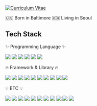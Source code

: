 [![Curriculum Vitae](https://img.shields.io/badge/CV-0077B5?style=for-the-badge&logo=readme&logoColor=white)](https://energetic-bowl-75c.notion.site/SABIN-LEE-ea0ea65ce9054c5585a5a9f0e084d875?pvs=4)

🇺🇸 Born in Baltimore 🇰🇷 Living in Seoul

## Tech Stack

✨ Programming Language ✨

<img src="https://img.shields.io/badge/Python-3776AB?style=flat-square&logo=Python&logoColor=white"/> <img src="https://img.shields.io/badge/C-A8B9CC?style=flat-square&logo=C&logoColor=white"/>
<img src="https://img.shields.io/badge/C++-00599C?style=flat-square&logo=C%2B%2B&logoColor=white"/>
<img src="https://img.shields.io/badge/Java-ED8B00?style=flat-square&logo=openjdk&logoColor=white">
<img src="https://img.shields.io/badge/JavaScript-F7DF1E?style=flat-square&logo=javascript&logoColor=black"/>
<img src="https://img.shields.io/badge/CUDA%20C++-76B900?style=flat-square&logo=nvidia&logoColor=white"/>

🔥 Framework & Library 🔥

<img src="https://img.shields.io/badge/PyTorch-EE4C2C?style=flat-square&logo=pytorch&logoColor=white"/> <img src="https://img.shields.io/badge/TensorFlow-FF6F00?style=flat-square&logo=tensorflow&logoColor=white"/>
<img src="https://img.shields.io/badge/Scikit%20learn-F7931E?style=flat-square&logo=scikitlearn&logoColor=white"/>
<img src="https://img.shields.io/badge/NumPy-013243?style=flat-square&logo=numpy&logoColor=white"/>
<img src="https://img.shields.io/badge/Pandas-150458?style=flat-square&logo=pandas&logoColor=white"/>
<img src="https://img.shields.io/badge/Seaborn-3776AB?style=flat-square&logo=seaborn&logoColor=white"/>
<img src="https://img.shields.io/badge/Matplotlib-3776AB?style=flat-square&logo=matplotlib&logoColor=white"/>
<img src="https://img.shields.io/badge/Plotly-3776AB?style=flat-square&logo=plotly&logoColor=white"/>
<img src="https://img.shields.io/badge/Flask-000000?style=flat-square&logo=flask&logoColor=white"/>
<img src="https://img.shields.io/badge/Django-092E20?style=flat-square&logo=django&logoColor=white"/>

💡 ETC 💡

<img src="https://img.shields.io/badge/Docker-2496ED?style=flat-square&logo=docker&logoColor=white"> <img src="https://img.shields.io/badge/GIT-E44C30?style=flat-square&logo=git&logoColor=white">
<img src="https://img.shields.io/badge/GitHub-181717?style=flat-square&logo=github&logoColor=white">
<img src="https://img.shields.io/badge/GNU%20Bash-4EAA25?style=flat-square&logo=GNU%20Bash&logoColor=white">
<img src="https://img.shields.io/badge/MySQL-00000F?style=flat-square&logo=mysql&logoColor=white">
<img src="https://img.shields.io/badge/PostgreSQL-316192?style=flat-square&logo=postgresql&logoColor=white">
<img src="https://img.shields.io/badge/AWS-232F3E?style=flat-square&logo=amazon-aws&logoColor=white">
<img src="https://img.shields.io/badge/Azure-0089D6?style=flat-square&logo=microsoft-azure&logoColor=white">
<img src="https://img.shields.io/badge/Linux-FCC624?style=flat-square&logo=linux&logoColor=black"> <img src="https://img.shields.io/badge/Ubuntu-E95420?style=flat-square&logo=ubuntu&logoColor=white">
<img src="https://img.shields.io/badge/mac%20os-000000?style=flat-square&logo=apple&logoColor=white">

